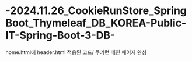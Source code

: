 # -2024.11.26_CookieRunStore_SpringBoot_Thymeleaf_DB_KOREA-Public-IT-Spring-Boot-3-DB-
home.html에 header.html 적용된 코드/ 쿠키런 메인 페이지 완성
